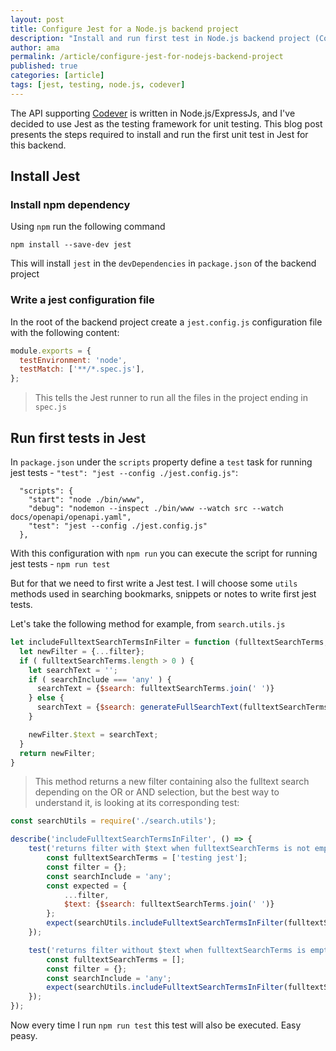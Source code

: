 ```yaml
---
layout: post
title: Configure Jest for a Node.js backend project
description: "Install and run first test in Node.js backend project (Codever)"
author: ama
permalink: /article/configure-jest-for-nodejs-backend-project
published: true
categories: [article]
tags: [jest, testing, node.js, codever]
---
```


The API supporting [Codever](https://www.codever.dev) is written in Node.js/ExpressJs, and I've decided
to use Jest as the testing framework for unit testing. This blog post presents the steps required to install and run the first
unit test in Jest for this backend.

 <!--more-->

## Install Jest

### Install npm dependency
Using `npm` run the following command

```
npm install --save-dev jest
```

This will install `jest` in the `devDependencies` in `package.json` of the backend project

### Write a jest configuration file

In the root of the backend project create a `jest.config.js` configuration file with the following content:

```javascript
module.exports = {
  testEnvironment: 'node',
  testMatch: ['**/*.spec.js'],
};
```

> This tells the Jest runner to run all the files in the project ending in `spec.js`

## Run first tests in Jest

In `package.json` under the `scripts` property define a `test` task for running jest tests - `"test": "jest --config ./jest.config.js"`:

```
  "scripts": {
    "start": "node ./bin/www",
    "debug": "nodemon --inspect ./bin/www --watch src --watch docs/openapi/openapi.yaml",
    "test": "jest --config ./jest.config.js"
  },
```

With this configuration with `npm run` you can execute the script for running jest tests - `npm run test`

But for that we need to first write a Jest test.
I will choose some `utils` methods used in searching bookmarks, snippets or notes to write first jest tests.

Let's take the following method for example, from `search.utils.js`

```javascript
let includeFulltextSearchTermsInFilter = function (fulltextSearchTerms, filter, searchInclude) {
  let newFilter = {...filter};
  if ( fulltextSearchTerms.length > 0 ) {
    let searchText = '';
    if ( searchInclude === 'any' ) {
      searchText = {$search: fulltextSearchTerms.join(' ')}
    } else {
      searchText = {$search: generateFullSearchText(fulltextSearchTerms)};
    }

    newFilter.$text = searchText;
  }
  return newFilter;
}
```

> This method returns a new filter containing also the fulltext search depending on the OR or AND selection, but
> the best way to understand it, is looking at its corresponding test:

```javascript
const searchUtils = require('./search.utils');

describe('includeFulltextSearchTermsInFilter', () => {
    test('returns filter with $text when fulltextSearchTerms is not empty', () => {
        const fulltextSearchTerms = ['testing jest'];
        const filter = {};
        const searchInclude = 'any';
        const expected = {
            ...filter,
            $text: {$search: fulltextSearchTerms.join(' ')}
        };
        expect(searchUtils.includeFulltextSearchTermsInFilter(fulltextSearchTerms, filter, searchInclude)).toEqual(expected);
    });

    test('returns filter without $text when fulltextSearchTerms is empty', () => {
        const fulltextSearchTerms = [];
        const filter = {};
        const searchInclude = 'any';
        expect(searchUtils.includeFulltextSearchTermsInFilter(fulltextSearchTerms, filter, searchInclude)).toBe(undefined);
    });
});
```

Now every time I run `npm run test` this test will also be executed. Easy peasy.

